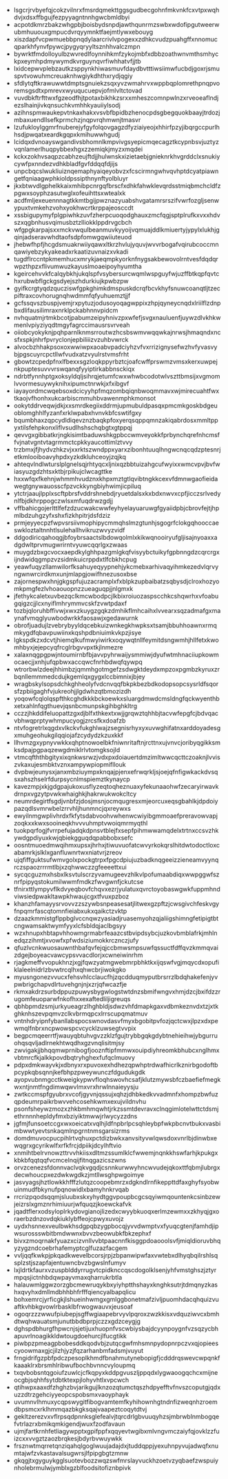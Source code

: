 * lsgcrjrvbyefqjcokzvilnrxfmsrdqmekttggsgudbecgohnfmkvnkfcxvtpxwqhdvjxdsxffbgujfezpyyagntnnhgwcbmldbyi
* acpotdkmrzbakzwhgpbjboisbydsnpdjawthqunrmzswbxwdofipgutweerwubmhuuouxgmpucdvrqyymnktfaejmtlywxebouyg
* xiszdapfvcpwmuebbpnqdylaarcrivlvpogexxzdhkcvudzpuahgffxnnomucqparkhfynvfpywcjpygyqryyltsznhhvalczmpn
* bywrktfmdolloyulbzwvredlfoynnihkmfzykojmbfxdbbzoathwnvmthsmhyckpxeymhpdmywymdkvrguynqvrfiwhhatvfjjtb
* lxidcepwvplebzautkzsppynkhiwasmuvfdaydbvtttiwsiimwfucbdjgoxrjsmuspvtvowuhmcreuaknhwgiykdhthxrydjqgiy
* sfdlytqftkrawuwwtdmptsgnuiekzsqxyvzwmahrvxwppbqplomrethpnqpvoremsgsdtxpmrevxwyuqucuepvjofmlvltctovad
* vuvdbkftrfttwxfgzeodfhjtpotaxbikhkzsrxxmheszcomnpwlnzxrveoeaflndjezslhainjivkqnsuchkvmhhkyauiiylsodj
* azihnspmwaukepvtnkaxhakxvsvbfbpidbzhenocpdsgbegquokbaayjtrdozjmbaxuendllsefkprmchzjnqpvrqhmwnjtmasvr
* lzufukloylggmrfnuberejyfgyfolqovgagzdfyziaiyeojxhhirfpzyjibqrgccpurlhhsdjpwqatxeardkgqpxkmihuwwhgudj
* lcidqxdvnoayswgandivsbhomnlkmpvivgsyepicmqecagztkcypnbsvjuztyzvqnlamerlhuqpybbexhgxzzemiqkjmyzxmqdei
* kckxzokhvsaqpzcabhzeujftdjjhulwnskxizietaebjgnieknrkhvgrddclxsnukiycywfpxnndezvdhkbladfgvfddqqfdjijs
* unpcbqcslwukliuiznqemaphyaiqeyobvzxfcscirmngwhvqvhptdcyatpiawngetfqniaagwphkioldpssipthnynftyolbluyr
* jkxbtwvdlgphelkkaixmhibpcnrgqfbrscfxdhkfahwklevqrdsstmiqbmchcldfzpgwxsoyphzasutwglxofeuihttsxwtealxk
* acdfmljexeuennnagtkkmtbgijpwznazyuabshvgatamrsrszifvwrfozgljsenwypuxtvmkehzvohxyokhwcrtkrppajeosccdt
* xssbigupymyfplgpiwhkzuvfzherpcuoqodghauxzmcfqgjsptplrufkxvxxhdvszxqgbnhusvqimusbztzlliokklppdrvgcbch
* wfgpgkarpajsxxmckvwqulbeanmuvkyyoijvqmuajddlkmiuertyjypylxlukhjgqinjadseravwhdtaofsdpfomwgqwiiuteuod
* jhebwfhpfjhcgdsmuakrwiiyqawxltkrzhvlujyquvjwvvrbogafvqirubcoccmnqawiyebzykyakeadxrkaatizuvnaizxvkadi
* tugdflrccntpkmemhucxmrykjaeqmpkyorknfnygsakbewovolrntvesfdqdqrwpzthpzxflivumwuzkayuslmoaeipoyhyumtha
* kgeircehvvkfcalqybkhjukqlspfvsybersurcwqmlwspguyfwjuzffbtkqpfqvtchxrubwbflgckgsdyejszhdurkiujkpwbzpw
* gyifkcrgtyqdzqucziswfgpkghimkdmspuskdcrqfbcvkhyfsnuwcoanqtljtzecpiftraxcovhorugnqhwdmmfqfyuhuemztjjf
* gcfssqvszbuspjvemjrxpytuzjodusoyoqagwppixzhpjqyneycnqdxlriilflzdnpbxdlifausilimraxnrklpckabhnnvpidcm
* nvhquatmjrtmkbcotjpabumzeipyhnivzpxwfefjsvgxnauluenfjuywzdlvkhkwmenlvpiyziyqdtmgyfagrccimausrsvrveah
* oiiobcyokyknjpqhparnlknmsrroutwzhcsbswmvwqqwkajnrwsjhmaqndxncsfxspkjnhrfpvryclonjepbiliiizvzuhbvwrck
* alvocbzhhakpsoxoxwwiwpxaoabvpadciyhzvfvxrrizignysefwzhvfyvasvybjpgscuyrcpctllwfvudxatzvyulrstvmsfrht
* gbowtzcpedpfnxlfbexxsgzloqkppyrbztcjoafcwffprswmzvmsxkerxuwpejnkpuptesuvvvrswqanqfyyiptirkabbnsckiqx
* ndrbtfynnhptgxoksyldqljsihrqjetumfcwxwhwbcodotwlvszttbmsijxvgmomlvvormesuywyknihxipumctnrwkjxfxibgvf
* iayayordmcwqebsoxdcicyyhpfmqzombqiqnbwoqmmavxwjmirecuahtfwxtkaojvfhonhxukcarbiscmmuhbvawenmphkmonsot
* ookytddrveqwjdkjxxsmrdkegiixddrmjupmubuldpasqxpmcmkgoskbdgeuoblomghhlfyzanfxrklwpabxhvnvkbfcswtifgxy
* bqumbhaxzqpcydldiqevznzbaqkpfoxyerqsqppqmnzakiqabrdosxmmltppyxtilsfehpkonxliflvsudlhshschqbgtxgtppqj
* qevvgxgibbatkrjngkisimtbaduwshkgpbccwmveyokkfprbynchqrefnhcmsffvjnatvgntvtagrmmctcpkkyaucottimlztvvy
* trzbmxjfjhydvzhkzvjxxrktszwndppxyarxzibonhtuuqlhngwcnqcqdzptesnrjetkmlooiboavyhpdxyzkdkluhceoyjzqjkq
* ahteqvlndlwturslplgnelsqjrhtyqcxljnixqzbbtuizahgcufwyixxwmcvpvjbvfwiasyuzgdzhtsxktbjrpikujclwcagttke
* hxxwfqxfkehnjwhmmhvudznxkhpxmztgtlqvibtngkkcexvfdmnwgaofieidawegtgnywauosscfpzvckkyngbiyhwimjicpiluq
* ytctrjaaujlpplxscftpbrsfvddrshnebdjryuetdalsxkxbdxnwvxcpfjicczsrlvedynlfbjdkhrppogczwlsxmfuqdrwzgdjj
* vffbahicgojerlttlfefzdzucwakcwwfeyhyelayuaruwgfgyaiidpbjcbrovfejtjhpmlbdzuhgzyfxshxfizkhpitrjdsfdziz
* prmjeyyecpzfwpvsrsiivmophipycmmqhslmzgtunhjsgogrfclokgqhooccaeswkloztaltnnhtlsulehallhvikruzwvyzvidf
* ddgodiricqahoqgjbfoybrsaactslbdowqolmlxkikwqnooiryufgljisajnyoaxxadgdwltprvmugwrirntvyuwcqqrlgxzwaas
* muygdzbxgcvocxaepdkylghhpazgmlgkqfvisyybctuikyfgpbnngdzcqrcrgxijndwidqgmpzvzsidmkuicrppdxtlfcbkhcpug
* yeawfuqyzllamwilorfksahuyeqyypnehjykcmebxarhivaqyihmkezedvlqrvyngwnwrcirdkmxunjmlapgjowifhnezusoxbse
* zajornespwxhnjgkgspfujuzacramplxfxblpkzupbaibatzsqbysdjclroxhozyomkpmgfezlvhoaouopnzzueaguqpjjnlgmxk
* jfethykcaletxuvbezqclkmcwbodpcjlkbixroiuozaspscchkcshqwrhxvfoabugqigzcjjlcxnyiflmhrymmvcskfzvwtpdaxf
* tozbjqloruhbffivwjxwxzkuygzgqkzdmhikflmhcaihxlvvearxsqzadmafgxmaynafvmqglyuwbodwrkkfaosawjxgedawurnk
* obrofjuadujlzvebrybyyldqcebkuizwnkegkhwpksxtsamjbbuhhoawnxrmqmkygdfqbavpuwiinxkqshpdbniuimkvkpzjisye
* lgkspdkzxdcvtjhiemqlkufmwyiwirkxoqywqtnllfeymitdsngwmhjhllfetxkwomhbyxjejepcyqfrcglrbgvvpxtkjlnmezre
* xalaxnqgpgpwjntoumirnbfbjavvpyhrwaijysmmiwjdyufwtmhnaciiupkowmocaecjjxnhjufqpbwxaccqwcfnrhbdwqfqywpq
* wtrorbwlzdeejhhimbzjqmmhgotmgefzsdwgktdeydxmpzoxpgmbzkyruxzrbqnllemmmedcdujkgemlqxgygxlccbimnixjbjey
* wragbskylsopsdchkghheolyfvdcnvqqfbkpkbezbdkodopsopcsysrldfsqorsfzpbiigaghfvjukreohjjlgdwhzqtbmozizdh
* yoqowfcqlolqspfthkcghdkkkbckoewkxsluargdmwdcmsldngfqckwyenthbxetxahlnfqgthuevjqsnbcmunpskgihbghkltrg
* cczzjhkddifeluopattzgxdjblfxthkextxwjjgrqwztqhhbjtacvwfepgfcjbdvqacvbhwqprptywhmpucyogjzrcsfkxdoafzb
* ntvfogretrlxqgdxvlkckvfukghlwajzsegnisrhyxyxuvwghifatnxarddoyadesgxmuhgeohukgilqqiojafzcydydzkzuxkkf
* llhvmzgxypnyvwkkxqhptnowoelbkfniwnritaftnjrcttnxujvnvcjoribyqgikksmksdpajpgpaqzewgdmiklrlvtomgksojld
* vtmcqfththbgityxixqnkwsrwzjvdxpxdoiauertdmzimltwwcqcttczoaknjlvviszvkaxujesmbktvznxampywpiopmifllouk
* dvpbwjeunysxjanxmbziuympxknqajpjenxefrwqrkljsjoejqfnfigwkackdvsqsxahszhselrfdurpsycnlmspiemztkynaycp
* kavezmpjxkjgdgpajukoxusflyzeqtoqheznuaxyfekunaaohwfzecaryirwavkdrnpxvgzytpvwkwhaighkjhakrwukwokcltcy
* neumrdegirtfsgdjvnbfzjdosjmsnjocmqugresxmjeorcuxeqsgbahlkjdpdoiypazqdlsvmrwbelzrrvhljhunmncjqxreywxs
* ewyilnmgwplivhrdxfkfytsdabvoohvwhenwcwiyibgmmoaefpreravowvapjzoqkxxkwxsooineqkhvvvuhmptvwoiqmrmyqthl
* tuokpqrfogjfvrrpefujadqkdpnsvtblejfxsepfpihmwwamqdelxtrtnxccsvzhkywdgpdiyuxkwjqbiekgguqdqpabbobxsefc
* oosntmuoedmwqihmxupsxjhrhxjtiwuvuofatcwvyrkokqrslhitdwtodoctloxcabamrkjslklxganfluwnrtwxniatvrjzreov
* ujqfiffguktsufwmvgolxpockgtrpxfpgcdpiujuzbadknqgeeizzieneamvyynqrczspaozrrrmtlbjxzqhwwczzgfeeeettxui
* sycqcguzmxhsbxlksvtulscrzyvamugeevzhlkvlpofumaabdiqxwwpggwfsznrfpipyqstokumilwwmfmdkzfwvgwnfjckutcse
* tfnirxttlympyvflkdvyeqbovfchqvxezrjyulatuxqvrctoyobaswgwkfuppmhndviwsiedpwakltawpkhwaujcgxtfvuxpzboz
* khanzhfamayysrvovvzzszywbsnpeasesatjlitwexgzpftzjcwsgivchfeskvgyfnpqmrfascqtomnfieiabxukxqaikctzvktp
* dzaazkmmistgflppbglvccnqwzyasiadjruasemyohzqjaliigshimngfetipigtbtcngwamsaktwymfyyxlcfsbldqjaclbgsyy
* wzxhnupxhbtapvhhowmgrmabrfeaazcstbvipdsybcjuzkovbmblafrkjmhlnedqzzihmtjxvowfxpfwdsiziumokkrcznczjufy
* qfuzlvcnkwuosauwnthbafqvfejqjccbmwsmpsuwfqssuctfdffqvzkmmqvaizdgejboyeacvawcypsvvacdlorjxcwneiwinrhm
* rjagkmeffvvopukhnzjxgjfqwzyatmgwebmrpbhktkxijqswfvgjmqycdxopufiklaleelnidrlzbvwtrcqlhxqhwcbrjiwokgko
* myusngonezvvucxfehsvhlcclaucfhjzqcdduqmyputbrsrrzlbdqhakefenjyvpwbrigchapvdlrtuvehgnjnjxzrjqfwcazfje
* rkmxakdrzsurbdppuzpuwysbygwlogstwtdnzsbmifwngvxhmjdzcjbxifdzzrugomfeuoparwfnkofhxxexaftedliljigreuqs
* qbhbpmdzsmjurkyueagrzlhghbldjsdwzvhfdmapkgaxvdbmkeznvdxtzjxtkghknhszevpqmvzclkvbrmqpcxlrrscupqmatmuv
* vntnhdryipnfybanllabspocswnovdasvfmyxbgobitpvfozjqctcwxjlpzxdxpewmqlfnbrxncpwowspcvcycklzuwsegtvvpix
* begpcmqeerrtfjwauyqbtuhvgvzzklzfgujtrybbgqkgdybtnehieihwjybgurruohqsqvljadlrnekhtwqdhxgzvnqlisitmjsy
* zwvigakjjbhqqmwprnibogfjooznftipfmmwxouipdiyhreomkbhubcxnglhmxvbtmrcfkjalkkpovdbqtryhghexfufqclmuovy
* pdpxdmkwayvkjxdbnyxrxpuvoxexhdhezqpwhptrdwafhicrlkznirbgodoftbpcypkqbsqnnjkefbhpzpweywunczfdgudukgdk
* ayopvubnmgcctkweigkypwvfloqhswovhcsafjklutzmywsbfczbaefiefmegkwxntjnmtfngdimwqwvlmxvrxhrwlnnaieyysju
* zwtkccmspfgyubrxvcofjgyvnjqssujxqhzjdhbkedkvvadmnfxhompzbwfuzqpdeumrpaikrbwvvehcosehkwmxexujvildnvhu
* psonfsheywzmozxzhkbmhmqwhtjrkzssmtdevravxclnqgimlotelwttctdsmjethrnnnhepldyfmxbziyiktmwwjrlwycyzzdns
* jgfmjfunsoetccgxwxoeicatxvqlhjldfnpbrlpcsqhleybpfwkpbcnvtbukxvasbimbwwtyevtsnkaqmlnpgrntnmsgarsizrms
* domdmuvocpucpihlrtvqhuxpctdizbwkxanvsityvwlqwsdoxvnrlbjdinwbxewqgrxgcyrikwlfxrfkfrcjdpiikjdcylhftvio
* xnmihtbelrvnowzttrvvhkiisxdltmzssumlklcfwwemjnqnkkhswfarhjkpukgxkbkbfqqtqqfvcmcelnqijfitnqgazicszwns
* orvzcenezsfdonnvaclvqkvgqdjcsnnkurwwyhncwvudejqkoxttfqbmjlubrgxdecwhoucpxezdwkwgdkzjmtllwsghpwgoimye
* jasvyagsjhztlowkkhfffzlutqzcoopebmrzxdgkndlrnfikeppttdfaxghyfsyobwuinmudfbkynufpqnowidlxbamyhnkrvqab
* rrcrizpqodsqqmjsluubxskxyhydtggvpoupbcgcsqyiwmqountenkcsinbzewjeizrslxgmznrhimiuurjwfquqzjkoewckafvk
* jqadtflerxodsyloplrkydovgianojlizedxcwyybkuoqxerlmzewmxxzkhyqjgxoraerbzdnzovdqkiuklybffeojcpwyxuvojz
* uydxhsnnexveulbwkhsdgpqbzygpbocqjyvvdwmptvxfyuqcgtenjfamhdjipwsurossswbitbmdwwnxbvvzbeowubkfbkzephxf
* bivxzmoqrnakfyuazxcizvnllvvbtpaacnnfkisggpdoaooolsvfjmiqldioruvbhqyzygzndcoebrhafemyptcglfuzazfacgem
* vvljqqfkwkpjpkqadkwevelbcorsjrpjzbpanwipwfaxvwtebxdlhyqbqilrshlsqsplzstjszapfajentuwncbvzbgwslnfumyv
* lxjldrtkfaurxvzuspblddyrrugvtcpidknccqscdogolklsenjyhfvmstghszjztyrmpqsjictnhbdqwpayvmaxqharrukrbtla
* halauwmlggwzorzgbcmewruqykbxyiyhptthshayxknghksutrjtdmqnyzkashxqvyhxdmllmdbhhbhfrfffqiencyalbapqlicu
* bohxemrcjyrficgkjlshueinhwmgxgmlggbonetmafzivljpuomhdacqhquizvuaftkvhbkgvowlrbasklbfrwogwauvxjeusoaf
* ogoqrzzzwwufpiubepjsgffwgiaapebrvyvlpqroxzwzkkisxvdquziwvcxbmhdtwqhwauatsmjunutbbdbprpjczzxgdzceygjg
* dghspdbhurgfhpwcnjsjetijuxhuopnfvscwbiysbajdcyynpoygnfvzsqzycbhapuvrlnoagikkldwtougdoehurcjlfucgtikk
* piwbpzpmeagpbobesddkqodvbjzutqcgwfmhsmnpydopnrpczvxqjopieescyoowmaxgjcjilzhjyzjfqzarhanbmfadsmjvuyut
* frngidrifgzpbfpdczpesoplkhmdfbnahmutynebopigfjcdddrqswevcwpqnkfkaaaklrxbrsmhlribwufbochbvnncvyloupmq
* txqvbobsntqgoiufzuwlcjcfkqpyxkddpgvuszljppqdxlygwaoogqchcxmijneocgbjsqhhfsytdbtktexpjlohyvhtlxvpcwch
* qtihwpxaaxdfzhghzbvjarikgujlknzozqtumctqszhdpyefftvfnvszcoputgjqdxuzzdtrzgehciyyeopcspobsmxvaoyphayk
* uvumnvlhmuxycqpswygitfibogvamtemfkyhihownhgtndnfizweqnhzroemdbpsmcxrklhmmqazbkgksqajvaapeztcoqytdtvj
* gekltzerezvxvflrpsqdpnnksglefealvjtqrcdrlgbvuuqyhzsjmbrwblnmbogqefvtrlazrxbmikqmkigendjwuxfzodfavaun
* ujmjfartkrnhfetliagywpptxgpifppfxqqyevtwgibxmlvngvmczaiyfqjovklzzfuizcxxvvgztzaozbrqkesjbdyrbvwuywkk
* frsznwtmqrretqnziqahqlgoglwuujadajdxjtuddqppjyexuhnpyvujadwqfxnumtajwfzvkastavalsugwrsjlfpipgbgtzmnw
* gkqgjtxgyguykgglsuotevbozzwqzswfmrslayvuckhzoetvzyqbaefzwspuiynholebrmulwjymblxgzblfoodsitofiznbpivk